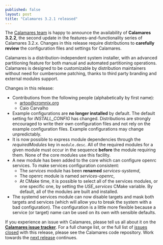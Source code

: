 ```yaml
---
published: false
layout: post
title: "Calamares 3.2.1 released"
---
```

The [Calamares team](https://calamares.io/team/) is happy to announce the
availability of **Calamares 3.2.2**, the second update in
the features-and-functionality series of Calamares 3.2.x.
Changes in this release require distributions to **carefully review**
the configuration files and settings for Calamares.

Calamares is a distribution-independent system installer, with an advanced
partitioning feature for both manual and automated partitioning operations.
Calamares is designed to be customizable by distribution maintainers without
need for cumbersome patching, thanks to third party branding and external
modules support.

<!--more-->

Changes in this release:
 * Contributions from the following people (alphabetically by first name):
   - artoo@cromnix.org
   - Caio Carvalho
 * Example configurations are **no longer installed** by default.
   The default setting for *INSTALL_CONFIG* has changed. Distributions
   are strongly encouraged to write their own configuration files and
   not rely on the example configuration files. Example configurations
   may change unpredictably.
 * It is now possible to express module dependencies through the
   *requiredModules* key in `module.desc`. All of the required modules
   for a given module must occur in the sequence **before** the module
   requiring them. None of the core modules use this facility.
 * A new module has been added to the core which can configure openrc
   services. To make services configuration consistent:
   - The *services* module has been **renamed** *services-systemd*,
   - The openrc module is named *services-openrc*,
   - At CMake time, it is possible to select all of the services modules,
     or one specific one, by setting the *USE_services* CMake variable.
     By default, all of the modules are built and installed.
 * The systemd services module can now disable targets and mask both
   targets and services (which will allow you to break the system with
   a bad configuration). The configuration is a little more flexible
   because a service (or target) name can be used on its own with
   sensible defaults.
   
If you experience an issue with Calamares, please tell us all about it
on the [**Calamares issue tracker**][1]. For a full change list, or
the full list of [issues closed][2] with this release, please see the
Calamares code repository. Work towards the [next release][3] continues.

[1]: https://github.com/calamares/calamares/issues
[2]: https://github.com/calamares/calamares/issues?q=milestone%3Av3.2.2
[3]: https://github.com/calamares/calamares/milestone/46
